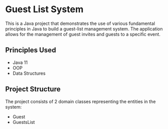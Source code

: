# Guest List System  

<p>This is a Java project that demonstrates the use of various fundamental principles in Java to build a guest-list management system. The application allows for the management of guest invites and guests to a specific event.</p>

## Principles Used
<ul>
  <li>Java 11</li>
  <li>OOP</li>
  <li>Data Structures</li>
</ul>

## Project Structure

<p>The project consists of 2 domain classes representing the entities in the system: </p>
<ul>
  <li>Guest</li>
  <li>GuestsList</li>
</ul>
